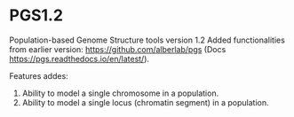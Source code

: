 # PGS1.2
Population-based Genome Structure tools version 1.2
Added functionalities from earlier version: https://github.com/alberlab/pgs
(Docs https://pgs.readthedocs.io/en/latest/).

Features addes:
1) Ability to model a single chromosome in a population.
2) Ability to model a single locus (chromatin segment) in a population.

